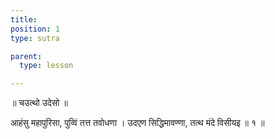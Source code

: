 ```yaml
---
title: 
position: 1
type: sutra

parent:
  type: lesson

---
```


॥ चउत्थो उदेसो ॥ 

आहंसु महापुरिसा, पुव्विं तत्त तवोधणा । 
उदएण सिद्धिमावण्णा, तत्थ मंदे विसीयइ ॥ १ ॥ 